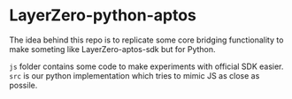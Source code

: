 # LayerZero-python-aptos

The idea behind this repo is to replicate some core bridging functionality
to make someting like LayerZero-aptos-sdk but for Python.

`js` folder contains some code to make experiments with official SDK easier.
`src` is our python implementation which tries to mimic JS as close as possile.